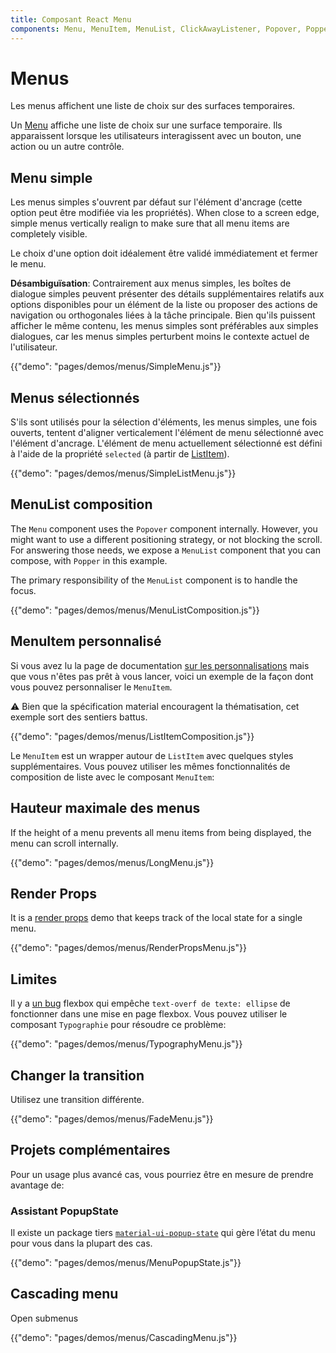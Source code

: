 ```yaml
---
title: Composant React Menu
components: Menu, MenuItem, MenuList, ClickAwayListener, Popover, Popper
---
```

# Menus

<p class="description">Les menus affichent une liste de choix sur des surfaces temporaires.</p>

Un [Menu](https://material.io/design/components/menus.html) affiche une liste de choix sur une surface temporaire. Ils apparaissent lorsque les utilisateurs interagissent avec un bouton, une action ou un autre contrôle.

## Menu simple

Les menus simples s'ouvrent par défaut sur l'élément d'ancrage (cette option peut être modifiée via les propriétés). When close to a screen edge, simple menus vertically realign to make sure that all menu items are completely visible.

Le choix d'une option doit idéalement être validé immédiatement et fermer le menu.

**Désambiguïsation**: Contrairement aux menus simples, les boîtes de dialogue simples peuvent présenter des détails supplémentaires relatifs aux options disponibles pour un élément de la liste ou proposer des actions de navigation ou orthogonales liées à la tâche principale. Bien qu'ils puissent afficher le même contenu, les menus simples sont préférables aux simples dialogues, car les menus simples perturbent moins le contexte actuel de l'utilisateur.

{{"demo": "pages/demos/menus/SimpleMenu.js"}}

## Menus sélectionnés

S'ils sont utilisés pour la sélection d'éléments, les menus simples, une fois ouverts, tentent d'aligner verticalement l'élément de menu sélectionné avec l'élément d'ancrage. L'élément de menu actuellement sélectionné est défini à l'aide de la propriété `selected` (à partir de [ListItem](/api/list-item/)).

{{"demo": "pages/demos/menus/SimpleListMenu.js"}}

## MenuList composition

The `Menu` component uses the `Popover` component internally. However, you might want to use a different positioning strategy, or not blocking the scroll. For answering those needs, we expose a `MenuList` component that you can compose, with `Popper` in this example.

The primary responsibility of the `MenuList` component is to handle the focus.

{{"demo": "pages/demos/menus/MenuListComposition.js"}}

## MenuItem personnalisé

Si vous avez lu la page de documentation [sur les personnalisations](/customization/overrides/) mais que vous n'êtes pas prêt à vous lancer, voici un exemple de la façon dont vous pouvez personnaliser le `MenuItem`.

⚠️ Bien que la spécification material encouragent la thématisation, cet exemple sort des sentiers battus.

{{"demo": "pages/demos/menus/ListItemComposition.js"}}

Le `MenuItem` est un wrapper autour de `ListItem` avec quelques styles supplémentaires. Vous pouvez utiliser les mêmes fonctionnalités de composition de liste avec le composant `MenuItem`:

## Hauteur maximale des menus

If the height of a menu prevents all menu items from being displayed, the menu can scroll internally.

{{"demo": "pages/demos/menus/LongMenu.js"}}

## Render Props

It is a [render props](https://reactjs.org/docs/render-props.html) demo that keeps track of the local state for a single menu.

{{"demo": "pages/demos/menus/RenderPropsMenu.js"}}

## Limites

Il y a [un bug](https://bugs.chromium.org/p/chromium/issues/detail?id=327437) flexbox qui empêche `text-overf de texte: ellipse` de fonctionner dans une mise en page flexbox. Vous pouvez utiliser le composant `Typographie` pour résoudre ce problème:

{{"demo": "pages/demos/menus/TypographyMenu.js"}}

## Changer la transition

Utilisez une transition différente.

{{"demo": "pages/demos/menus/FadeMenu.js"}}

## Projets complémentaires

Pour un usage plus avancé cas, vous pourriez être en mesure de prendre avantage de:

### Assistant PopupState

Il existe un package tiers [`material-ui-popup-state`](https://github.com/jcoreio/material-ui-popup-state) qui gère l’état du menu pour vous dans la plupart des cas.

{{"demo": "pages/demos/menus/MenuPopupState.js"}}

## Cascading menu

Open submenus

{{"demo": "pages/demos/menus/CascadingMenu.js"}}